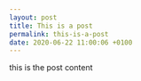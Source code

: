 ```yaml
---
layout: post
title: This is a post
permalink: this-is-a-post
date: 2020-06-22 11:00:06 +0100
---
```

this is the post content
